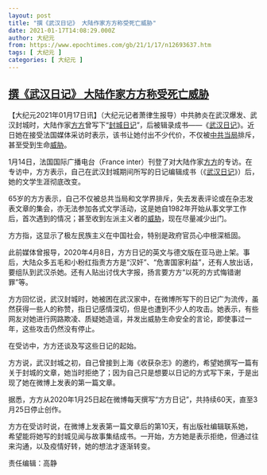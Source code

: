 ```yaml
---
layout: post
title: "撰《武汉日记》 大陆作家方方称受死亡威胁"
date: 2021-01-17T14:08:29.000Z
author: 大纪元
from: https://www.epochtimes.com/gb/21/1/17/n12693637.htm
tags: [ 大纪元 ]
categories: [ 大纪元 ]
---
```

<!--1610892509000-->
[撰《武汉日记》 大陆作家方方称受死亡威胁](https://www.epochtimes.com/gb/21/1/17/n12693637.htm)
------

<div>
<p>【大纪元2021年01月17日讯】（大纪元记者萧律生报导）中共肺炎在武汉爆发、武汉封城时，大陆作家<a href="https://www.epochtimes.com/gb/tag/%E6%96%B9%E6%96%B9.html">方方</a>曾写下“<a href="https://www.epochtimes.com/gb/tag/%E5%B0%81%E5%9F%8E%E6%97%A5%E8%AE%B0.html">封城日记</a>”，后被辑录成书——《<a href="https://www.epochtimes.com/gb/tag/%E6%AD%A6%E6%B1%89%E6%97%A5%E8%AE%B0.html">武汉日记</a>》。近日她在接受法国媒体采访时表示，该书让她付出不少代价，不仅被<a href="https://www.epochtimes.com/gb/tag/%E4%B8%AD%E5%85%B1%E5%BD%93%E5%B1%80.html">中共当局</a>排斥，甚至受到生命<a href="https://www.epochtimes.com/gb/tag/%E5%A8%81%E8%83%81.html">威胁</a>。</p><p>1月14日，法国国际广播电台（France inter）刊登了对大陆作家<a href="https://www.epochtimes.com/gb/tag/%E6%96%B9%E6%96%B9.html">方方</a>的专访。在专访中，方方表示，自己在武汉封城期间所写的日记编辑成书（《<a href="https://www.epochtimes.com/gb/tag/%E6%AD%A6%E6%B1%89%E6%97%A5%E8%AE%B0.html">武汉日记</a>》）后，她的文学生涯彻底改变。</p><p>65岁的方方表示，自己不仅被总共当局和文学界排斥，失去发表评论或在杂志发表文章的集会，亦无法参加各式文学活动，这是她自1982年开始从事文学工作后，首次遇到的情况；甚至收到左派主义者的<a href="https://www.epochtimes.com/gb/tag/%E5%A8%81%E8%83%81.html">威胁</a>，现在尽量减少出门。</p><p>方方指，这显示了极左民族主义在中国社会，特别是政府官员心中根深柢固。</p><p>此前媒体曾报导，2020年4月8日，方方日记的英文与德文版在亚马逊上架。事后，大陆众多五毛和小粉红指责方方是“汉奸”、“危害国家利益”，还有人放出话，要组队到武汉杀她。还有人贴出讨伐大字报，扬言要方方“以死的方式悔错谢罪”等。</p><p>方方回忆说，武汉封城时，她被困在武汉家中，在微博所写下的日记广为流传，虽然获得一些人的称赞，指日记感情深切，但是也遭到不少人的攻击。她表示，有些网友对她进行网路欺凌、质疑她造谣，并发出威胁生命安全的言论，即使事过一年，这些攻击仍然没有停止。</p><p>在受访中，方方还谈及写这些日记的起始。</p><p>方方说，武汉封城之初，自己曾接到上海《收获杂志》的邀约，希望她撰写一篇有关于封城的文章，她当时拒绝了；因为自己只是想要以日记的方式写下来，于是出现了她在微博上发表的第一篇文章。</p><p>据悉，方方从2020年1月25日起在微博每天撰写“方方日记”，共持续60天，直至3月25日停止创作。</p><p>方方在受访时说，在微博上发表第一篇文章后的第10天，有出版社编辑联系她，希望能将她写的封城见闻与故事集结成书。一开始，方方她是表示拒绝，但通过往来沟通，以及疫情好转，她的想法才逐渐转变。</p><p>责任编辑：高静</p>
</div>
